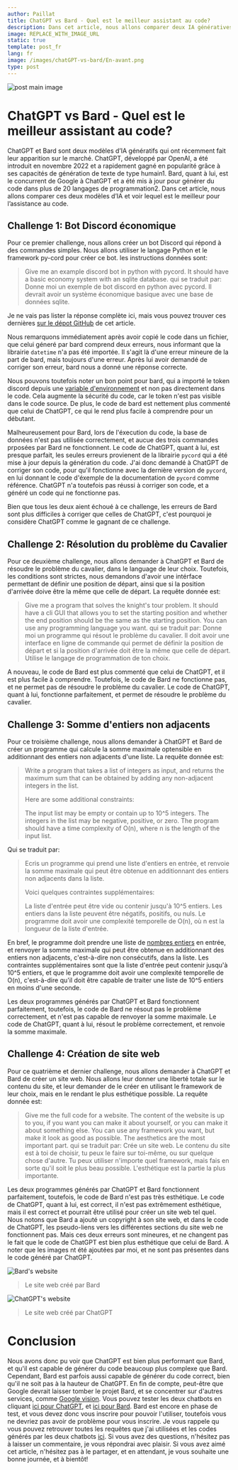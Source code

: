 ```yaml
---
author: Paillat
title: ChatGPT vs Bard - Quel est le meilleur assistant au code?
description: Dans cet article, nous allons comparer deux IA génératives, ChatGPT et Bard, et voir laquelle est la meilleure pour l'assistance au code.
image: REPLACE_WITH_IMAGE_URL
static: true
template: post_fr
lang: fr
image: /images/chatGPT-vs-bard/En-avant.png
type: post
---
```


<img src="<!-- image -->" alt="post main image" class="post-main-image">

# ChatGPT vs Bard - Quel est le meilleur assistant au code?

ChatGPT et Bard sont deux modèles d’IA génératifs qui ont récemment fait leur apparition sur le marché. ChatGPT, développé par OpenAI, a été introduit en novembre 2022 et a rapidement gagné en popularité grâce à ses capacités de génération de texte de type humain1. Bard, quant à lui, est le concurrent de Google à ChatGPT et a été mis à jour pour générer du code dans plus de 20 langages de programmation2. Dans cet article, nous allons comparer ces deux modèles d’IA et voir lequel est le meilleur pour l’assistance au code.

## Challenge 1: Bot Discord économique

Pour ce premier challenge, nous allons créer un bot Discord qui répond à des commandes simples. Nous allons utiliser le langage Python et le framework py-cord pour créer ce bot. les instructions données sont:
> Give me an example discord bot in python with pycord. It should have a basic economy system with an sqlite database.
qui se traduit par:
> Donne moi un exemple de bot discord en python avec pycord. Il devrait avoir un système économique basique avec une base de données sqlite.

Je ne vais pas lister la réponse complète ici, mais vous pouvez trouver ces dernières [sur le dépot GitHub](https://github.com/electronique-cc/chatgpt-vs-bard) de cet article.

Nous remarquons immédiatement après avoir copié le code dans un fichier, que celui géneré par bard comprend deux erreurs, nous informant que la librairie `datetime` n'a pas été importée. Il s'agit là d'une erreur mineure de la part de bard, mais toujours d'une erreur. Après lui avoir demandé de corriger son erreur, bard nous a donné une réponse correcte.

Nous pouvons toutefois noter un bon point pour bard, qui a importé le token discord depuis une [variable d'environnement](https://fr.wikipedia.org/wiki/Variable_d%27environnement) et non pas directement dans le code. Cela augmente la sécurité du code, car le token n'est pas visible dans le code source. De plus, le code de bard est nettement plus commenté que celui de ChatGPT, ce qui le rend plus facile à comprendre pour un débutant. 

Malheureusement pour Bard, lors de l'éxecution du code, la base de données n'est pas utilisée correctement, et aucue des trois commandes prposées par Bard ne fonctionnent. Le code de ChatGPT, quant à lui, est presque parfait, les seules erreurs provienent de la librairie `pycord` qui a été mise à jour depuis la génération du code. J'ai donc demandé à ChatGPT de corriger son code, pour qu'il fonctionne avec la dernière version de `pycord`, en lui donnant le code d'éxemple de la documentation de `pycord` comme référence. ChatGPT n'a toutefois pas réussi à corriger son code, et a généré un code qui ne fonctionne pas. 

Bien que tous les deux aient échoué à ce challenge, les erreurs de Bard sont plus difficiles à corriger que celles de ChatGPT, c'est pourquoi je considère ChatGPT comme le gagnant de ce challenge.

## Challenge 2: Résolution du problème du Cavalier
Pour ce deuxième challenge, nous allons demander à ChatGPT et Bard de résoudre le problème du cavalier, dans le language de leur choix. Toutefois, les conditions sont strictes, nous demandons d'avoir une intérface permettant de définir une position de départ, ainsi que si la position d'arrivée doive être la même que celle de départ. La requête donnée est:
> Give me a program that solves the knight's tour problem. It should have a cli GUI that allows you to set the starting position and whether the end position should be the same as the starting position. You can use any programming language you want.
qui se traduit par:
> Donne moi un programme qui résout le problème du cavalier. Il doit avoir une interface en ligne de commande qui permet de définir la position de départ et si la position d'arrivée doit être la même que celle de départ. Utilise le langage de programmation de ton choix.

A nouveau, le code de Bard est plus commenté que celui de ChatGPT, et il est plus facile à comprendre. Toutefois, le code de Bard ne fonctionne pas, et ne permet pas de résoudre le problème du cavalier. Le code de ChatGPT, quant à lui, fonctionne parfaitement, et permet de résoudre le problème du cavalier.

## Challenge 3: Somme d'entiers non adjacents
Pour ce troisième challenge, nous allons demander à ChatGPT et Bard de créer un programme qui calcule la somme maximale optensible en additionnant des entiers non adjacents d'une liste. La requête donnée est:

>Write a program that takes a list of integers as input, and returns the maximum sum that can be obtained by adding any non-adjacent integers in the list.
>
>Here are some additional constraints:
>
>The input list may be empty or contain up to 10^5 integers.
>The integers in the list may be negative, positive, or zero.
>The program should have a time complexity of O(n), where n is the length of the input list.

Qui se traduit par:

>Ecris un programme qui prend une liste d'entiers en entrée, et renvoie la somme maximale qui peut être obtenue en additionnant des entiers non adjacents dans la liste.
>
>Voici quelques contraintes supplémentaires:
>
>La liste d'entrée peut être vide ou contenir jusqu'à 10^5 entiers.
>Les entiers dans la liste peuvent être négatifs, positifs, ou nuls.
>Le programme doit avoir une complexité temporelle de O(n), où n est la longueur de la liste d'entrée.

En bref, le programme doit prendre une liste de [nombres entiers](https://fr.wikipedia.org/wiki/Entier_naturel) en entrée, et renvoyer la somme maximale qui peut être obtenue en additionnant des entiers non adjacents, c'est-à-dire non consécutifs, dans la liste. Les contraintes supplémentaires sont que la liste d'entrée peut contenir jusqu'à 10^5 entiers, et que le programme doit avoir une complexité temporelle de O(n), c'est-à-dire qu'il doit être capable de traiter une liste de 10^5 entiers en moins d'une seconde.

Les deux programmes générés par ChatGPT et Bard fonctionnent parfaitement, toutefois, le code de Bard ne résout pas le problème correctement, et n'est pas capable de renvoyer la somme maximale. Le code de ChatGPT, quant à lui, résout le problème correctement, et renvoie la somme maximale.

## Challenge 4: Création de site web
Pour ce quatrième et dernier challenge, nous allons demander à ChatGPT et Bard de créer un site web. Nous allons leur donner une liberté totale sur le contenu du site, et leur demander de le créer en utilisant le framework de leur choix, mais en le rendant le plus esthétique possible. La requête donnée est:
> Give me the full code for a website. The content of the website is up to you, if you want you can make it about yourself, or you can make it about something else. You can use any framework you want, but make it look as good as possible. The aesthetics are the most important part.
qui se traduit par:
> Crée un site web. Le contenu du site est à toi de choisir, tu peux le faire sur toi-même, ou sur quelque chose d'autre. Tu peux utiliser n'importe quel framework, mais fais en sorte qu'il soit le plus beau possible. L'esthétique est la partie la plus importante.

Les deux programmes générés par ChatGPT et Bard fonctionnent parfaitement, toutefois, le code de Bard n'est pas très esthétique. Le code de ChatGPT, quant à lui, est correct, il n'est pas extrêmement esthétique, mais il est correct et pourrait être utilisé pour créer un site web tel quel. Nous notons que Bard a ajouté un copyright à son site web, et dans le code de ChatGPT, les pseudo-liens vers les différentes sections du site web ne fonctionnent pas. Mais ces deux erreurs sont mineures, et ne changent pas le fait que le code de ChatGPT est bien plus esthétique que celui de Bard. A noter que les images nt été ajoutées par moi, et ne sont pas présentes dans le code généré par ChatGPT.

<div class="images" style="align-items: center;">
    <div class="image" style="width: 50%;">
        <img src="/images/chatGPT-vs-bard/bard-website.png" alt="Bard's website">
        <blockquote class="image-caption">Le site web créé par Bard</blockquote>
    </div>
    <div class="image" style="width: 50%;">
        <img src="/images/chatGPT-vs-bard/chatgpt-website.png" alt="ChatGPT's website">
        <blockquote class="image-caption">Le site web créé par ChatGPT</blockquote>
    </div>
</div>

# Conclusion
Nous avons donc pu voir que ChatGPT est bien plus performant que Bard, et qu'il est capable de générer du code beaucoup plus complexe que Bard. Cependant, Bard est parfois aussi capable de générer du code correct, bien qu'il ne soit pas à la hauteur de ChatGPT. En fin de compte, peut-être que Google devrait laisser tomber le projet Bard, et se concentrer sur d'autres services, comme [Google vision](https://cloud.google.com/vision?hl=fr). Vous pouvez tester les deux chatbots en cliquant [ici pour ChatGPT](https://chat.openai.com/), et [ici pour Bard](https://bard.google.com/). Bard est encore en phase de test, et vous devez donc vous inscrire pour pouvoir l'utiliser, toutefois vous ne devriez pas avoir de problème pour vous inscrire. Je vous rappele qu vous pouvez retrouver toutes les requêtes que j'ai utilisées et les codes générés par les deux chatbots [ici](https://github.com/electronique-cc/chatgpt-vs-bard). Si vous avez des questions, n'hésitez pas à laisser un commentaire, je vous répondrai avec plaisir. Si vous avez aimé cet article, n'hésitez pas à le partager, et en attendant, je vous souhaite une bonne journée, et à bientôt!